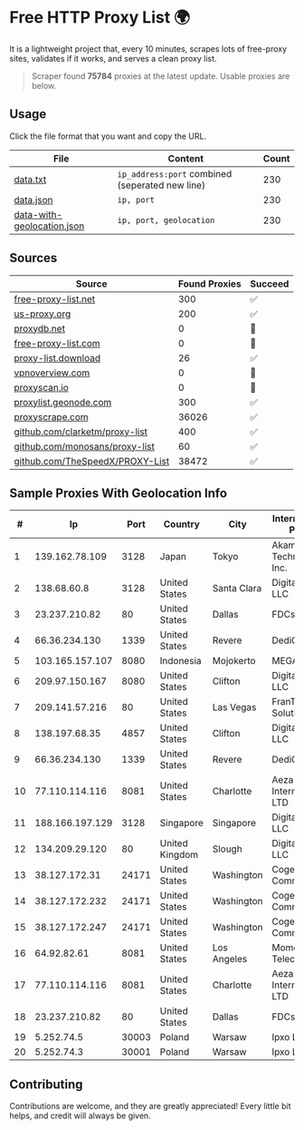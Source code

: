 
# Free HTTP Proxy List 🌍

It is a lightweight project that, every 10 minutes, scrapes lots of free-proxy sites, validates if it works, and serves a clean proxy list.


> Scraper found **75784** proxies at the latest update. Usable proxies are below.

## Usage

Click the file format that you want and copy the URL.


|File|Content|Count|
|----|-------|-----|
|[data.txt](https://raw.githubusercontent.com/themiralay/Proxy-List-World/master/data.txt)|`ip_address:port` combined (seperated new line)|230|
|[data.json](https://raw.githubusercontent.com/themiralay/Proxy-List-World/master/data.json)|`ip, port`|230|
|[data-with-geolocation.json](https://raw.githubusercontent.com/themiralay/Proxy-List-World/master/data-with-geolocation.json)|`ip, port, geolocation`|230|

## Sources

|Source|Found Proxies|Succeed|
|------|-------------|-------|
|[free-proxy-list.net](https://free-proxy-list.net)|300|✅|
|[us-proxy.org](https://www.us-proxy.org)|200|✅|
|[proxydb.net](http://proxydb.net)|0|🚫|
|[free-proxy-list.com](https://free-proxy-list.com/?page=&port=&type%5B%5D=http&type%5B%5D=https&up_time=0&search=Search)|0|🚫|
|[proxy-list.download](https://www.proxy-list.download/HTTP)|26|✅|
|[vpnoverview.com](https://vpnoverview.com/privacy/anonymous-browsing/free-proxy-servers)|0|🚫|
|[proxyscan.io](https://www.proxyscan.io)|0|🚫|
|[proxylist.geonode.com](https://proxylist.geonode.com/api/proxy-list?limit=300&page=1&sort_by=lastChecked&sort_type=desc&protocols=http,https)|300|✅|
|[proxyscrape.com](https://api.proxyscrape.com/v2/?request=displayproxies&protocol=http&timeout=10000&country=all&ssl=all&anonymity=all)|36026|✅|
|[github.com/clarketm/proxy-list](https://raw.githubusercontent.com/clarketm/proxy-list/master/proxy-list-raw.txt)|400|✅|
|[github.com/monosans/proxy-list](https://raw.githubusercontent.com/monosans/proxy-list/main/proxies/http.txt)|60|✅|
|[github.com/TheSpeedX/PROXY-List](https://raw.githubusercontent.com/TheSpeedX/PROXY-List/master/http.txt)|38472|✅|


## Sample Proxies With Geolocation Info

|#|Ip|Port|Country|City|Internet Service Provider|
|-|--|----|-------|----|-------------------------|
|1|139.162.78.109|3128|Japan|Tokyo|Akamai Technologies, Inc.|
|2|138.68.60.8|3128|United States|Santa Clara|DigitalOcean, LLC|
|3|23.237.210.82|80|United States|Dallas|FDCservers.net|
|4|66.36.234.130|1339|United States|Revere|DediOutlet, LLC|
|5|103.165.157.107|8080|Indonesia|Mojokerto|MEGADATA-ISP|
|6|209.97.150.167|8080|United States|Clifton|DigitalOcean, LLC|
|7|209.141.57.216|80|United States|Las Vegas|FranTech Solutions|
|8|138.197.68.35|4857|United States|Clifton|DigitalOcean, LLC|
|9|66.36.234.130|1339|United States|Revere|DediOutlet, LLC|
|10|77.110.114.116|8081|United States|Charlotte|Aeza International LTD|
|11|188.166.197.129|3128|Singapore|Singapore|DigitalOcean, LLC|
|12|134.209.29.120|80|United Kingdom|Slough|DigitalOcean, LLC|
|13|38.127.172.31|24171|United States|Washington|Cogent Communications|
|14|38.127.172.232|24171|United States|Washington|Cogent Communications|
|15|38.127.172.247|24171|United States|Washington|Cogent Communications|
|16|64.92.82.61|8081|United States|Los Angeles|Momentum Telecom, Inc.|
|17|77.110.114.116|8081|United States|Charlotte|Aeza International LTD|
|18|23.237.210.82|80|United States|Dallas|FDCservers.net|
|19|5.252.74.5|30003|Poland|Warsaw|Ipxo LLC|
|20|5.252.74.3|30001|Poland|Warsaw|Ipxo LLC|



## Contributing

Contributions are welcome, and they are greatly appreciated! Every
little bit helps, and credit will always be given.

